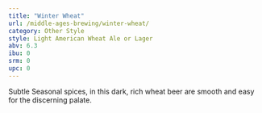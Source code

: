 ```yaml
---
title: "Winter Wheat"
url: /middle-ages-brewing/winter-wheat/
category: Other Style
style: Light American Wheat Ale or Lager
abv: 6.3
ibu: 0
srm: 0
upc: 0
---
```

Subtle Seasonal spices, in this dark, rich wheat beer are smooth and easy for the discerning palate.
